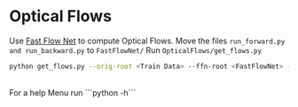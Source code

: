 # Optical Flows
Use [Fast Flow Net](https://github.com/ltkong218/FastFlowNet) to compute Optical Flows.
Move the files ```run_forward.py and run_backward.py``` to ```FastFlowNet/```
Run ```OpticalFlows/get_flows.py```
```bash
python get_flows.py --orig-root <Train Data> --ffn-root <FastFlowNet> --flow-root <Output Flows>
```
<br>
For a help Menu
run ```python <filename> -h```
